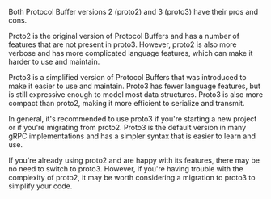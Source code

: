 Both Protocol Buffer versions 2 (proto2) and 3 (proto3) have their pros and cons.

Proto2 is the original version of Protocol Buffers and has a number of features that are not present in proto3. However, proto2 is also more verbose and has more complicated language features, which can make it harder to use and maintain.

Proto3 is a simplified version of Protocol Buffers that was introduced to make it easier to use and maintain. Proto3 has fewer language features, but is still expressive enough to model most data structures. Proto3 is also more compact than proto2, making it more efficient to serialize and transmit.

In general, it's recommended to use proto3 if you're starting a new project or if you're migrating from proto2. Proto3 is the default version in many gRPC implementations and has a simpler syntax that is easier to learn and use.

If you're already using proto2 and are happy with its features, there may be no need to switch to proto3. However, if you're having trouble with the complexity of proto2, it may be worth considering a migration to proto3 to simplify your code.